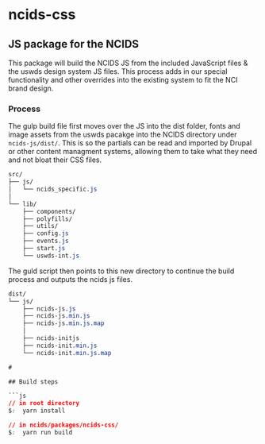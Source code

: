 # ncids-css

## JS package for the NCIDS

This package will build the NCIDS JS from the included JavaScript files & the uswds design system JS files. This process adds in our special functionality and other overrides into the existing system to fit the NCI brand design.

### Process

The gulp build file first moves over the JS into the dist folder, fonts and image assets from the uswds pacakge into the NCIDS directory under `ncids-js/dist/`. This is so the partials can be read and imported by Drupal or other content managment systems, allowing them to take what they need and not bloat their CSS files.

```css
src/
├── js/
│   └── ncids_specific.js
│
└── lib/
    ├── components/
    ├── polyfills/
    ├── utils/
    ├── config.js
    ├── events.js
    ├── start.js
    └── uswds-int.js

```
The guld script then points to this new directory to continue the build process and outputs the ncids js files.

```css
dist/
└── js/
    ├── ncids-js.js
    ├── ncids-js.min.js
    ├── ncids-js.min.js.map
    │   
    ├── ncids-initjs
    ├── ncids-init.min.js
    └── ncids-init.min.js.map

#

## Build steps

```js
// in root directory
$:  yarn install

// in ncids/packages/ncids-css/
$:  yarn run build

```
